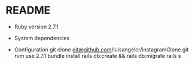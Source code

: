 # README

- Ruby version 2.7.1

- System dependencies

- Configuration
  git clone git@github.com/luisangelcr/instagramClone.git
  rvm use 2.7.1
  bundle install
  rails db:create && rails db:migrate
  rails s
